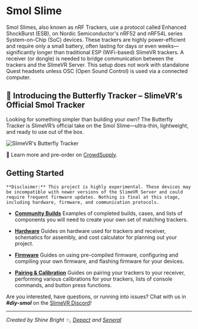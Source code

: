 # Smol Slime
Smol Slimes, also known as nRF Trackers, use a protocol called Enhanced ShockBurst (ESB), on Nordic Semiconductor's nRF52 and nRF54L series System-on-Chip (SoC) devices. These trackers are highly power-efficient and require only a small battery, often lasting for days or even weeks—significantly longer than traditional ESP (WiFi-based) SlimeVR trackers. A receiver (or dongle) is needed to bridge communication between the trackers and the SlimeVR Server. This setup does not work with standalone Quest headsets unless OSC (Open Sound Control) is used via a connected computer.

## 🦋 Introducing the Butterfly Tracker – SlimeVR's Official Smol Tracker
Looking for something simpler than building your own? The Butterfly Tracker is SlimeVR’s official take on the Smol Slime—ultra-thin, lightweight, and ready to use out of the box.

<img src="assets/img/etc/Butterfly_Tracker.webp" alt="SlimeVR's Butterfly Tracker">

🔗 Learn more and pre-order on <a href="https://www.crowdsupply.com/slimevr/slimevr-butterfly-trackers" target="_blank">CrowdSupply</a>.

## Getting Started

```admonish warning
**Disclaimer:** This project is highly experimental. These devices may be incompatible with newer versions of the SlimeVR Server and could require frequent firmware updates. Nothing is final at this stage, including hardware, firmware, and communication protocols.
```

- **[Community Builds](community/smol-slimes-community-builds.md)**
  Examples of completed builds, cases, and lists of components you will need to create your own set of matching trackers.

- **[Hardware](hardware/index.md)**
  Guides on hardware used for trackers and receiver, schematics for assembly, and cost calculator for planning out your project.

- **[Firmware](firmware/index.md)**
  Guides on using pre-compiled firmware, configuring and compiling your own firmware, and flashing firmware for your devices.

- **[Pairing & Calibration](firmware/smol-pairing-and-calibration.md)**
  Guides on pairing your trackers to your receiver, performing various calibrations for your trackers, lists of console commands, and button press functions.

Are you interested, have questions, or running into issues? Chat with us in ***#diy-smol*** on the <a href="https://discord.gg/SlimeVR" target="_blank">SlimeVR Discord</a>!

<hr/>

*Created by Shine Bright ✨, [Depact](https://github.com/Depact) and [Seneral](https://github.com/Seneral)*
